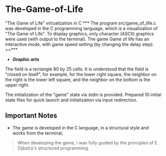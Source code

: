 # The-Game-of-Life
"The Game of Life" virtualization in C
*** The program src/game_of_life.c was developed in the C programming language, which is a visualization of "The Game of Life". To display graphics, only character (ASCII) graphics were used (with output to the terminal). The game Game of life has an interactive mode, with game speed setting (by changing the delay step). ==***

* ***Graphic arts***

The field is a rectangle 80 by 25 cells.
It is understood that the field is "closed on itself", for example, for the lower right square, the neighbor on the right is the lower left square, and the neighbor on the bottom is the upper right.

The initialization of the "game" state via stdin is provided. Prepared 10 initial state files for quick launch and initialization via input redirection.

## Important Notes

* The game is developed in the C language, in a structural style and works from the terminal;

> When developing the game, I was fully guided by the principles of E. Dijkstra's structured programming.
